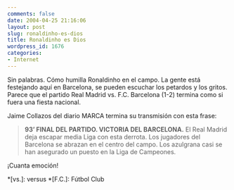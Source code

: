 ```yaml
---
comments: false
date: 2004-04-25 21:16:06
layout: post
slug: ronaldinho-es-dios
title: Ronaldinho es Dios
wordpress_id: 1676
categories:
- Internet
---
```


Sin palabras. Cómo humilla Ronaldinho en el campo. La gente está festejando aquí en Barcelona, se pueden escuchar los petardos y los gritos. Parece que el partido Real Madrid vs. F.C. Barcelona (1-2) termina como si fuera una fiesta nacional.





Jaime Collazos del diario MARCA termina su transmisión con esta frase:





> **93’ FINAL DEL PARTIDO. VICTORIA DEL BARCELONA.** El Real Madrid deja escapar media Liga con esta derrota. Los jugadores del Barcelona se abrazan en el centro del campo. Los azulgrana casi se han asegurado un puesto en la Liga de Campeones.





¡Cuanta emoción!




 
  *[vs.]: versus
  *[F.C.]: Fútbol Club
